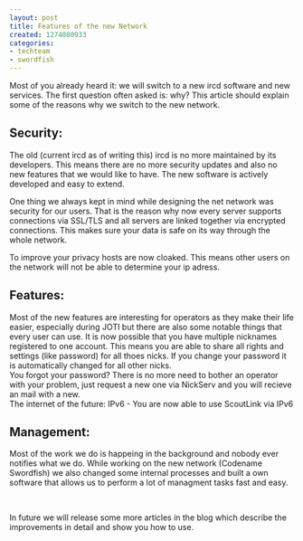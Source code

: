 ```yaml
---
layout: post
title: Features of the new Network
created: 1274080933
categories:
- techteam
- swordfish
---
```

<p>Most of you already heard it: we will switch to a new ircd software and new services. The first question often asked is: why? This article should explain some of the reasons why we switch to the new network.</p>
<h2>Security:</h2>
<p>The old (current ircd as of writing this) ircd is no more maintained by its developers. This means there are no more security updates and also no new features that we would like to have. The new software is actively developed and easy to extend. </p>
<p>One thing we always kept in mind while designing the net network was security for our users. That is the reason why now every server supports connections via SSL/TLS and all servers are linked together via encrypted connections. This makes sure your data is safe on its way through the whole network.</p>
<p>To improve your privacy hosts are now cloaked. This means other users on the network will not be able to determine your ip adress.</p>
<h2>Features:</h2>
<p>Most of the new features are interesting for operators as they make their life easier, especially during JOTI but there are also some notable things that every user can use. It is now possible that you have multiple nicknames registered to one account.&nbsp;This means you are able to share all rights and settings (like password) for all thoes nicks. If you change your password it is automatically changed for all other nicks.<br />
You forgot your password? There is no more need to bother an operator with your problem, just request a new one via NickServ and you will recieve an mail with a new.<br />
The internet of the future: IPv6 - You are now able to use ScoutLink via IPv6</p>
<h2>Management:</h2>
<p>Most of the work we do is happeing in the background and nobody ever notifies what we do. While working on the new network (Codename Swordfish) we also changed some internal processes and built a own software that allows us to perform a lot of managment tasks fast and easy. </p>
<p>&nbsp;</p>
<p>In future we will release some more articles in the blog which describe the improvements in detail and show you how to use.</p>
